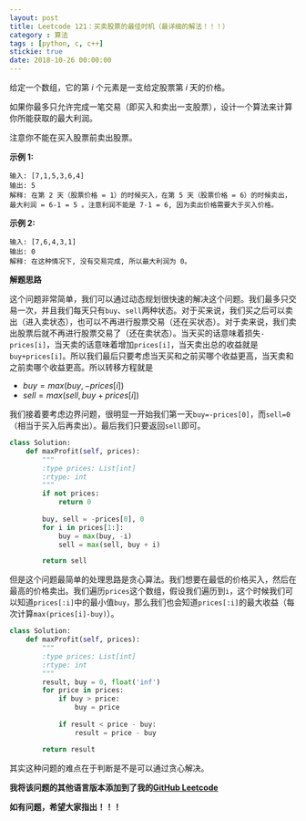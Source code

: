 ```yaml
---
layout: post
title: Leetcode 121：买卖股票的最佳时机（最详细的解法！！！）
category : 算法
tags : [python, c, c++]
stickie: true
date: 2018-10-26 00:00:00
---
```


给定一个数组，它的第 *i* 个元素是一支给定股票第 *i* 天的价格。

如果你最多只允许完成一笔交易（即买入和卖出一支股票），设计一个算法来计算你所能获取的最大利润。

注意你不能在买入股票前卖出股票。

**示例 1:**

```
输入: [7,1,5,3,6,4]
输出: 5
解释: 在第 2 天（股票价格 = 1）的时候买入，在第 5 天（股票价格 = 6）的时候卖出，最大利润 = 6-1 = 5 。注意利润不能是 7-1 = 6, 因为卖出价格需要大于买入价格。
```

**示例 2:**

```
输入: [7,6,4,3,1]
输出: 0
解释: 在这种情况下, 没有交易完成, 所以最大利润为 0。
```

**解题思路**

这个问题非常简单，我们可以通过动态规划很快速的解决这个问题。我们最多只交易一次，并且我们每天只有`buy`、`sell`两种状态。对于买来说，我们买之后可以卖出（进入卖状态），也可以不再进行股票交易（还在买状态）。对于卖来说，我们卖出股票后就不再进行股票交易了（还在卖状态）。当天买的话意味着损失`-prices[i]`，当天卖的话意味着增加`prices[i]`，当天卖出总的收益就是`buy+prices[i]`。所以我们最后只要考虑当天买和之前买哪个收益更高，当天卖和之前卖哪个收益更高。所以转移方程就是

- $buy = max(buy,-prices[i])$
- $sell = max(sell, buy+prices[i])$

我们接着要考虑边界问题，很明显一开始我们第一天`buy=-prices[0]`，而`sell=0`（相当于买入后再卖出）。最后我们只要返回`sell`即可。

```python
class Solution:
    def maxProfit(self, prices):
        """
        :type prices: List[int]
        :rtype: int
        """
        if not prices:
            return 0
        
        buy, sell = -prices[0], 0
        for i in prices[1:]:
            buy = max(buy, -i)
            sell = max(sell, buy + i)

        return sell
```

但是这个问题最简单的处理思路是贪心算法。我们想要在最低的价格买入，然后在最高的价格卖出。我们遍历`prices`这个数组，假设我们遍历到`i`，这个时候我们可以知道`prices[:i]`中的最小值`buy`，那么我们也会知道`prices[:i]`的最大收益（每次计算`max(prices[i]-buy)`）。

```python
class Solution:
    def maxProfit(self, prices):
        """
        :type prices: List[int]
        :rtype: int
        """
        result, buy = 0, float('inf')
        for price in prices:
            if buy > price:
                buy = price
            
            if result < price - buy:
                result = price - buy

        return result
```

其实这种问题的难点在于判断是不是可以通过贪心解决。

**我将该问题的其他语言版本添加到了我的[GitHub Leetcode](https://github.com/luliyucoordinate/Leetcode)**

**如有问题，希望大家指出！！！**